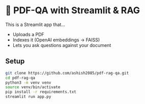 # 📄 PDF-QA with Streamlit & RAG

This is a Streamlit app that…
- Uploads a PDF  
- Indexes it (OpenAI embeddings → FAISS)  
- Lets you ask questions against your document  

## Setup

```bash
git clone https://github.com/ashish2085/pdf-rag-qa.git
cd pdf-rag-qa
python3 -m venv venv
source venv/bin/activate
pip install -r requirements.txt
streamlit run app.py

